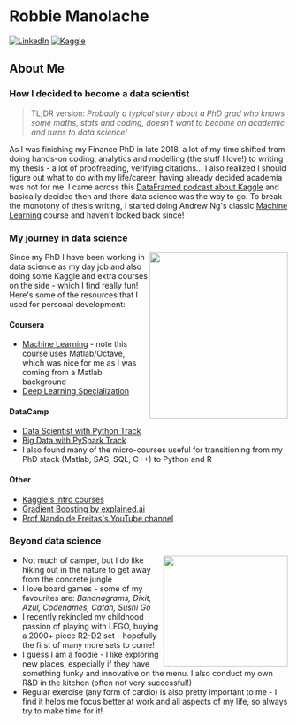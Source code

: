 # Robbie Manolache
[![LinkedIn](https://img.shields.io/badge/LinkedIn-0077B5?style=for-the-badge&logo=linkedin&logoColor=white)](https://www.linkedin.com/in/robbie-manolache)  [![Kaggle](https://img.shields.io/badge/Kaggle-20BEFF?style=for-the-badge&logo=Kaggle&logoColor=white)](https://www.kaggle.com/slashie)

## About Me

### How I decided to become a data scientist
> TL;DR version: *Probably a typical story about a PhD grad who knows some maths, stats and coding, doesn't want to become an academic and turns to data science!*

As I was finishing my Finance PhD in late 2018, a lot of my time shifted from doing hands-on coding, analytics and modelling (the stuff I love!) to writing my thesis - a lot of proofreading, verifying citations... I also realized I should figure out what to do with my life/career, having already decided academia was not for me. I came across this [DataFramed podcast about Kaggle](https://www.datacamp.com/podcast/kaggle-and-the-future-of-data-science) and basically decided then and there data science was the way to go. To break the monotony of thesis writing, I started doing Andrew Ng's classic [Machine Learning](https://www.coursera.org/learn/machine-learning) course and haven't looked back since!

### My journey in data science
<img align="right" src="https://miro.medium.com/proxy/1*KBobA-DaVtQ8Px6P_-tNqQ.jpeg" width="250" height="300" />

Since my PhD I have been working in data science as my day job and also doing some Kaggle and extra courses on the side - which I find really fun! Here's some of the resources that I used for personal development:

#### Coursera
* [Machine Learning](https://www.coursera.org/learn/machine-learning) - note this course uses Matlab/Octave, which was nice for me as I was coming from a Matlab background
* [Deep Learning Specialization](https://www.coursera.org/specializations/deep-learning)

#### DataCamp
* [Data Scientist with Python Track](https://www.datacamp.com/tracks/data-scientist-with-python)
* [Big Data with PySpark Track](https://www.datacamp.com/tracks/big-data-with-pyspark)
* I also found many of the micro-courses useful for transitioning from my PhD stack (Matlab, SAS, SQL, C++) to Python and R

#### Other
* [Kaggle's intro courses](https://www.kaggle.com/learn)
* [Gradient Boosting by explained.ai](https://explained.ai/gradient-boosting/)
* [Prof Nando de Freitas's YouTube channel](https://www.youtube.com/user/ProfNandoDF)

### Beyond data science
<img align="right" src="https://ih1.redbubble.net/image.557129810.1749/st,small,507x507-pad,600x600,f8f8f8.jpg" width="225" height="200" />

* Not much of camper, but I do like hiking out in the nature to get away from the concrete jungle
* I love board games - some of my favourites are: *Bananagrams, Dixit, Azul, Codenames, Catan, Sushi Go*
* I recently rekindled my childhood passion of playing with LEGO, buying a 2000+ piece R2-D2 set - hopefully the first of many more sets to come!
* I guess I am a foodie - I like exploring new places, especially if they have something funky and innovative on the menu. I also conduct my own R&D in the kitchen (often not very successful!)
* Regular exercise (any form of cardio) is also pretty important to me - I find it helps me focus better at work and all aspects of my life, so always try to make time for it!
